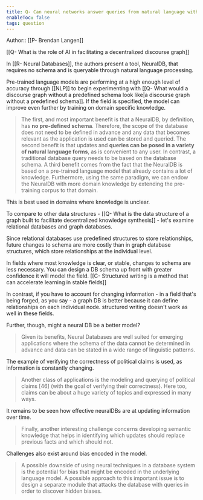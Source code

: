 ```yaml
---
title: Q- Can neural networks answer queries from natural language without a predefined schema
enableToc: false
tags: question
---
```

Author:: [[P- Brendan Langen]]

[[Q- What is the role of AI in facilitating a decentralized discourse graph]]

In [[R- Neural Databases]], the authors present a tool, NeuralDB, that requires no schema and is queryable through natural language processing. 

Pre-trained language models are performing at a high enough level of accuracy through [[NLP]] to begin experimenting with [[Q- What would a discourse graph without a predefined schema look like|a discourse graph without a predefined schema]]. If the field is specified, the model can improve even further by training on domain specific knowledge.

>The first, and most important benefit is that a NeuralDB, by definition, has **no pre-defined schema**. Therefore, the scope of the database does not need to be defined in advance and any data that becomes relevant as the application is used can be stored and queried.
>The second benefit is that updates and **queries can be posed in a variety of natural language forms**, as is convenient to any user. In contrast, a traditional database query needs to be based on the database schema.
>A third benefit comes from the fact that the NeuralDB is based on a pre-trained language model that already contains a lot of knowledge.
>Furthermore, using the same paradigm, we can endow the NeuralDB with more domain knowledge by extending the pre-training corpus to that domain.

This is best used in domains where knowledge is unclear. 

To compare to other data structures - [[Q- What is the data structure of a graph built to facilitate decentralized knowledge synthesis]] - let's examine relational databases and graph databases. 

Since relational databases use predefined structures to store relationships, future changes to schema are more costly than in graph database structures, which store relationships at the individual level. 

In fields where most knowledge is clear, or stable, changes to schema are less necessary. You can design a DB schema up front with greater confidence it will model the field. [[C- Structured writing is a method that can accelerate learning in stable fields]] 

In contrast, if you have to account for changing information - in a field that's being forged, as you say - a graph DB is better because it can define relationships on each individual node. structured writing doesn't work as well in these fields.

Further, though, might a neural DB be a better model?

> Given its benefits, Neural Databases are well suited for emerging applications where the schema of the data cannot be determined in advance and data can be stated in a wide range of linguistic patterns.

The example of verifying the correctness of political claims is used, as information is constantly changing. 

> Another class of applications is the modeling and querying of political claims [46] (with the goal of verifying their correctness). Here too, claims can be about a huge variety of topics and expressed in many ways. 

It remains to be seen how effective neuralDBs are at updating information over time.

> Finally, another interesting challenge concerns developing semantic knowledge that helps in identifying which updates should replace previous facts and which should not.

Challenges also exist around bias encoded in the model. 

> A possible downside of using neural techniques in a database system is the potential for bias that might be encoded in the underlying language model.
> A possible approach to this important issue is to design a separate module that attacks the database with queries in order to discover hidden biases. 